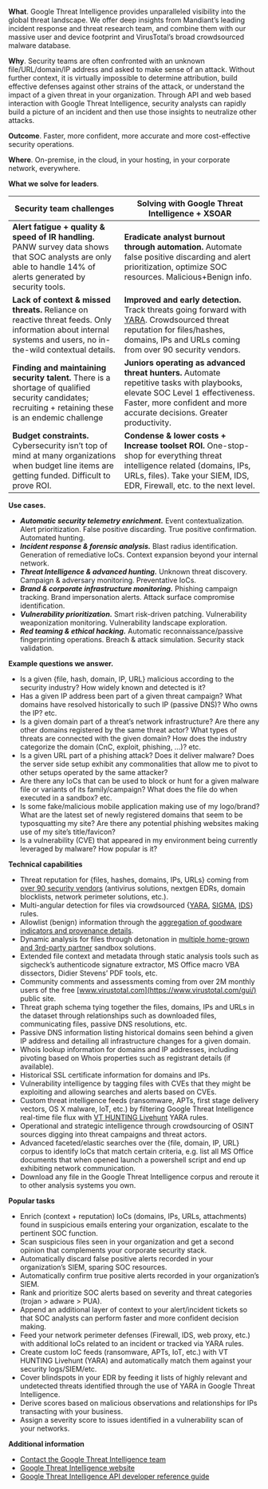 **What**. Google Threat Intelligence provides unparalleled visibility into the global threat landscape. We offer deep insights from Mandiant’s leading incident response and threat research team, and combine them with our massive user and device footprint and VirusTotal’s broad crowdsourced malware database.

**Why**. Security teams are often confronted with an unknown file/URL/domain/IP address and asked to make sense of an attack. Without further context, it is virtually impossible to determine attribution, build effective defenses against other strains of the attack, or understand the impact of a given threat in your organization. Through API and web based interaction with Google Threat Intelligence, security analysts can rapidly build a picture of an incident and then use those insights to neutralize other attacks.

**Outcome**. Faster, more confident, more accurate and more cost-effective security operations.

**Where**. On-premise, in the cloud, in your hosting, in your corporate network, everywhere.

**What we solve for leaders**.

Security team challenges | Solving with Google Threat Intelligence + XSOAR
------------------------ | ------------------------
**Alert fatigue + quality & speed of IR handling.** PANW survey data shows that SOC analysts are only able to handle 14% of alerts generated by security tools. | **Eradicate analyst burnout through automation.** Automate false positive discarding and alert prioritization, optimize SOC resources. Malicious+Benign info.
**Lack of context & missed threats.** Reliance on reactive threat feeds. Only information about internal systems and users, no in-the-wild contextual details. | **Improved and early detection.** Track threats going forward with [YARA](https://virustotal.github.io/yara/). Crowdsourced threat reputation for files/hashes, domains, IPs and URLs coming from over 90 security vendors.
**Finding and maintaining security talent.** There is a shortage of qualified security candidates; recruiting + retaining these is an endemic challenge | **Juniors operating as advanced threat hunters.** Automate repetitive tasks with playbooks, elevate SOC Level 1 effectiveness. Faster, more confident and more accurate decisions. Greater productivity.
**Budget constraints.** Cybersecurity isn’t top of mind at many organizations when budget line items are getting funded. Difficult to prove ROI. | **Condense & lower costs + Increase toolset ROI.** One-stop-shop for everything threat intelligence related (domains, IPs, URLs, files). Take your SIEM, IDS, EDR, Firewall, etc. to the next level.

**Use cases.**

- **_Automatic security telemetry enrichment._** Event contextualization. Alert prioritization. False positive discarding. True positive confirmation. Automated hunting.
- **_Incident response & forensic analysis._** Blast radius identification. Generation of remediative IoCs. Context expansion beyond your internal network.
- **_Threat Intelligence & advanced hunting._** Unknown threat discovery. Campaign & adversary monitoring. Preventative IoCs.
- **_Brand & corporate infrastructure monitoring._** Phishing campaign tracking. Brand impersonation alerts. Attack surface compromise identification.
- **_Vulnerability prioritization._** Smart risk-driven patching. Vulnerability weaponization monitoring. Vulnerability landscape exploration.
- **_Red teaming & ethical hacking._** Automatic reconnaissance/passive fingerprinting operations. Breach & attack simulation. Security stack validation.

**Example questions we answer.**

- Is a given {file, hash, domain, IP, URL} malicious according to the security industry? How widely known and detected is it?
- Has a given IP address been part of a given threat campaign? What domains have resolved historically to such IP (passive DNS)? Who owns the IP? etc.
- Is a given domain part of a threat’s network infrastructure? Are there any other domains registered by the same threat actor? What types of threats are connected with the given domain? How does the industry categorize the domain (CnC, exploit, phishing, ...)? etc.
- Is a given URL part of a phishing attack? Does it deliver malware? Does the server side setup exhibit any commonalities that allow me to pivot to other setups operated by the same attacker?
- Are there any IoCs that can be used to block or hunt for a given malware file or variants of its family/campaign? What does the file do when executed in a sandbox? etc.
- Is some fake/malicious mobile application making use of my logo/brand? What are the latest set of newly registered domains that seem to be typosquatting my site? Are there any potential phishing websites making use of my site’s title/favicon?
- Is a vulnerability (CVE) that appeared in my environment being currently leveraged by malware? How popular is it?

**Technical capabilities**
- Threat reputation for {files, hashes, domains, IPs, URLs} coming from [over 90 security vendors](https://support.virustotal.com/hc/en-us/articles/115002146809-Contributors) (antivirus solutions, nextgen EDRs, domain blocklists, network perimeter solutions, etc.).
- Multi-angular detection for files via crowdsourced {[YARA](https://virustotal.github.io/yara/), [SIGMA](https://blog.virustotal.com/2021/05/context-is-king-part-i-crowdsourced.html), [IDS](https://support.virustotal.com/hc/en-us/articles/360018436078-Crowdsourced-IDS-Rules)} rules.
- Allowlist (benign) information through the [aggregation of goodware indicators and provenance details](https://blog.virustotal.com/2021/08/introducing-known-distributors.html).
- Dynamic analysis for files through detonation in [multiple home-grown and 3rd-party partner](https://blog.virustotal.com/search/label/multisandbox) sandbox solutions.
- Extended file context and metadata through static analysis tools such as sigcheck’s authenticode signature extractor, MS Office macro VBA dissectors, Didier Stevens’ PDF tools, etc.
- Community comments and assessments coming from over 2M monthly users of the free [www.virustotal.com](https://www.virustotal.com/gui/) public site.
- Threat graph schema tying together the files, domains, IPs and URLs in the dataset through relationships such as downloaded files, communicating files, passive DNS resolutions, etc.
- Passive DNS information listing historical domains seen behind a given IP address and detailing all infrastructure changes for a given domain.
- Whois lookup information for domains and IP addresses, including pivoting based on Whois properties such as registrant details (if available).
- Historical SSL certificate information for domains and IPs.
- Vulnerability intelligence by tagging files with CVEs that they might be exploiting and allowing searches and alerts based on CVEs.
- Custom threat intelligence feeds (ransomware, APTs, first stage delivery vectors, OS X malware, IoT, etc.) by filtering Google Threat Intelligence real-time file flux with [VT HUNTING Livehunt](https://www.virustotal.com/gui/hunting-overview) YARA rules.
- Operational and strategic intelligence through crowdsourcing of OSINT sources digging into threat campaigns and threat actors.
- Advanced faceted/elastic searches over the {file, domain, IP, URL} corpus to identify IoCs that match certain criteria, e.g. list all MS Office documents that when opened launch a powershell script and end up exhibiting network communication.
- Download any file in the Google Threat Intelligence corpus and reroute it to other analysis systems you own.


**Popular tasks**
- Enrich (context + reputation) IoCs (domains, IPs, URLs, attachments) found in suspicious emails entering your organization, escalate to the pertinent SOC function.
- Scan suspicious files seen in your organization and get a second opinion that complements your corporate security stack.
- Automatically discard false positive alerts recorded in your organization’s SIEM, sparing SOC resources.
- Automatically confirm true positive alerts recorded in your organization’s SIEM.
- Rank and prioritize SOC alerts based on severity and threat categories (trojan > adware > PUA).
- Append an additional layer of context to your alert/incident tickets so that SOC analysts can perform faster and more confident decision making.
- Feed your network perimeter defenses (Firewall, IDS, web proxy, etc.) with additional IoCs related to an incident or tracked via YARA rules.
- Create custom IoC feeds (ransomware, APTs, IoT, etc.) with VT HUNTING Livehunt (YARA) and automatically match them against your security logs/SIEM/etc.
- Cover blindspots in your EDR by feeding it lists of highly relevant and undetected threats identified through the use of YARA in Google Threat Intelligence.
- Derive scores based on malicious observations and relationships for IPs transacting with your business.
- Assign a severity score to issues identified in a vulnerability scan of your networks.


**Additional information**
- [Contact the Google Threat Intelligence team](https://www.virustotal.com/gui/contact-us)
- [Google Threat Intelligence website](https://www.virustotal.com/)
- [Google Threat Intelligence API developer reference guide](<GTI doc url>)
